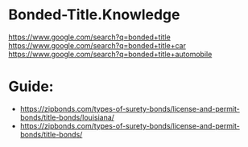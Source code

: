 # Bonded-Title.Knowledge
https://www.google.com/search?q=bonded+title https://www.google.com/search?q=bonded+title+car https://www.google.com/search?q=bonded+title+automobile

# Guide:
- https://zipbonds.com/types-of-surety-bonds/license-and-permit-bonds/title-bonds/louisiana/
- https://zipbonds.com/types-of-surety-bonds/license-and-permit-bonds/title-bonds/
